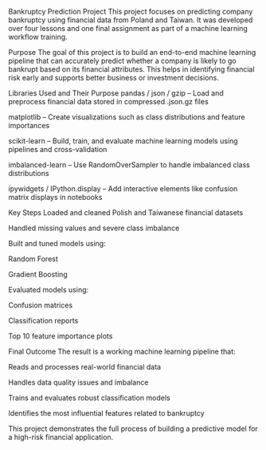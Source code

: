 Bankruptcy Prediction Project
This project focuses on predicting company bankruptcy using financial data from Poland and Taiwan. It was developed over four lessons and one final assignment as part of a machine learning workflow training.

Purpose
The goal of this project is to build an end-to-end machine learning pipeline that can accurately predict whether a company is likely to go bankrupt based on its financial attributes. This helps in identifying financial risk early and supports better business or investment decisions.

Libraries Used and Their Purpose
pandas / json / gzip – Load and preprocess financial data stored in compressed .json.gz files

matplotlib – Create visualizations such as class distributions and feature importances

scikit-learn – Build, train, and evaluate machine learning models using pipelines and cross-validation

imbalanced-learn – Use RandomOverSampler to handle imbalanced class distributions

ipywidgets / IPython.display – Add interactive elements like confusion matrix displays in notebooks

Key Steps
Loaded and cleaned Polish and Taiwanese financial datasets

Handled missing values and severe class imbalance

Built and tuned models using:

Random Forest

Gradient Boosting

Evaluated models using:

Confusion matrices

Classification reports

Top 10 feature importance plots

Final Outcome
The result is a working machine learning pipeline that:

Reads and processes real-world financial data

Handles data quality issues and imbalance

Trains and evaluates robust classification models

Identifies the most influential features related to bankruptcy

This project demonstrates the full process of building a predictive model for a high-risk financial application.
